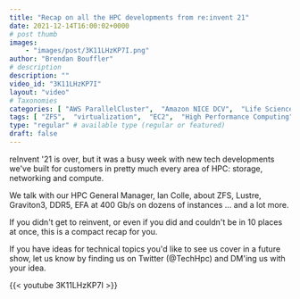 ```yaml
---
title: "Recap on all the HPC developments from re:invent 21"
date: 2021-12-14T16:00:02+0000
# post thumb
images:
    - "images/post/3K11LHzKP7I.png"
author: "Brendan Bouffler"
# description
description: ""
video_id: "3K11LHzKP7I"
layout: "video"
# Taxonomies
categories: [ "AWS ParallelCluster",  "Amazon NICE DCV",  "Life Sciences", ]
tags: [ "ZFS",  "virtualization",  "EC2",  "High Performance Computing",  "CPUs",  "Arm",  "graviton3",  "SVE",  "vizualization",  "lustre",  "DCV",  "Storage",  "HPC",  "Covid-19",  "Lustre",  "Schedulers",  "SSDs",  "GPUs",  "ParallelCluster",  "graviton",  "techshorts", ]
type: "regular" # available type (regular or featured)
draft: false
---
```


reInvent '21 is over, but it was a busy week with new tech developments we've built for customers in pretty much every area of HPC: storage, networking and compute.

We talk with our HPC General Manager, Ian Colle, about ZFS, Lustre, Graviton3, DDR5, EFA at 400 Gb/s on dozens of instances ... and a lot more.

If you didn't get to reinvent, or even if you did and couldn't be in 10 places at once, this is a compact recap for you.

If you have ideas for technical topics you'd like to see us cover in a future show, let us know by finding us on Twitter (@TechHpc) and DM'ing us with your idea.

{{< youtube 3K11LHzKP7I >}}
